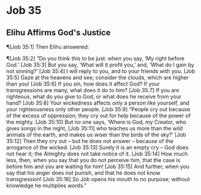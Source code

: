 # Job 35

## Elihu Affirms God's Justice
¶[Job 35:1] Then Elihu answered:

¶[Job 35:2] “Do you think this to be just: when you say, ‘My right before God.’
[Job 35:3] But you say, ‘What will it profit you,’ and, ‘What do I gain by not sinning?’
[Job 35:4] I will reply to you, and to your friends with you.
[Job 35:5] Gaze at the heavens and see; consider the clouds, which are higher than you!
[Job 35:6] If you sin, how does it affect God? If your transgressions are many, what does it do to him?
[Job 35:7] If you are righteous, what do you give to God, or what does he receive from your hand?
[Job 35:8] Your wickedness affects only a person like yourself, and your righteousness only other people.
[Job 35:9] “People cry out because of the excess of oppression; they cry out for help because of the power of the mighty.
[Job 35:10] But no one says, ‘Where is God, my Creator, who gives songs in the night,
[Job 35:11] who teaches us more than the wild animals of the earth, and makes us wiser than the birds of the sky?’
[Job 35:12] Then they cry out – but he does not answer – because of the arrogance of the wicked.
[Job 35:13] Surely it is an empty cry – God does not hear it; the Almighty does not take notice of it.
[Job 35:14] How much less, then, when you say that you do not perceive him, that the case is before him and you are waiting for him!
[Job 35:15] And further, when you say that his anger does not punish, and that he does not know transgression!
[Job 35:16] So Job opens his mouth to no purpose; without knowledge he multiplies words.”
